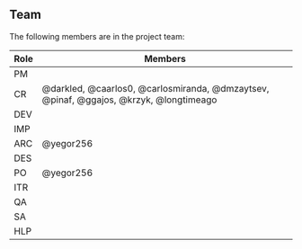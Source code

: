 ## Team

The following members are in the project team:

Role | Members
---|---
PM | 
CR | @darkled, @caarlos0, @carlosmiranda, @dmzaytsev, @pinaf, @ggajos, @krzyk, @longtimeago
DEV | 
IMP | 
ARC | @yegor256
DES | 
PO | @yegor256
ITR | 
QA | 
SA | 
HLP | 
